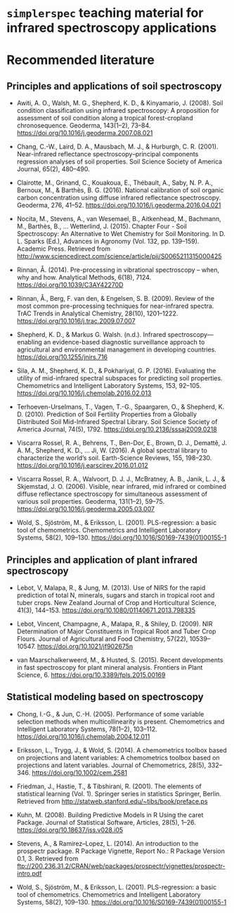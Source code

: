 `simplerspec` teaching material for infrared spectroscopy applications
================

# Recommended literature

## Principles and applications of soil spectroscopy

  - Awiti, A. O., Walsh, M. G., Shepherd, K. D., & Kinyamario, J.
    (2008). Soil condition classification using infrared spectroscopy: A
    proposition for assessment of soil condition along a tropical
    forest-cropland chronosequence. Geoderma, 143(1–2), 73–84.
    <https://doi.org/10.1016/j.geoderma.2007.08.021>

  - Chang, C.-W., Laird, D. A., Mausbach, M. J., & Hurburgh, C. R.
    (2001). Near-infrared reflectance spectroscopy–principal components
    regression analyses of soil properties. Soil Science Society of
    America Journal, 65(2), 480–490.

  - Clairotte, M., Grinand, C., Kouakoua, E., Thébault, A., Saby, N. P.
    A., Bernoux, M., & Barthès, B. G. (2016). National calibration of
    soil organic carbon concentration using diffuse infrared reflectance
    spectroscopy. Geoderma, 276, 41–52.
    <https://doi.org/10.1016/j.geoderma.2016.04.021>

  - Nocita, M., Stevens, A., van Wesemael, B., Aitkenhead, M., Bachmann,
    M., Barthès, B., … Wetterlind, J. (2015). Chapter Four - Soil
    Spectroscopy: An Alternative to Wet Chemistry for Soil Monitoring.
    In D. L. Sparks (Ed.), Advances in Agronomy (Vol. 132, pp. 139–159).
    Academic Press. Retrieved from
    <http://www.sciencedirect.com/science/article/pii/S0065211315000425>

  - Rinnan, Å. (2014). Pre-processing in vibrational spectroscopy –
    when, why and how. Analytical Methods, 6(18), 7124.
    <https://doi.org/10.1039/C3AY42270D>

  - Rinnan, Å., Berg, F. van den, & Engelsen, S. B. (2009). Review of
    the most common pre-processing techniques for near-infrared spectra.
    TrAC Trends in Analytical Chemistry, 28(10), 1201–1222.
    <https://doi.org/10.1016/j.trac.2009.07.007>

  - Shepherd, K. D., & Markus G. Walsh. (n.d.). Infrared
    spectroscopy—enabling an evidence-based diagnostic surveillance
    approach to agricultural and environmental management in developing
    countries. <https://doi.org/10.1255/jnirs.716>

  - Sila, A. M., Shepherd, K. D., & Pokhariyal, G. P. (2016). Evaluating
    the utility of mid-infrared spectral subspaces for predicting soil
    properties. Chemometrics and Intelligent Laboratory Systems, 153,
    92–105. <https://doi.org/10.1016/j.chemolab.2016.02.013>

  - Terhoeven-Urselmans, T., Vagen, T.-G., Spaargaren, O., & Shepherd,
    K. D. (2010). Prediction of Soil Fertility Properties from a
    Globally Distributed Soil Mid-Infrared Spectral Library. Soil
    Science Society of America Journal, 74(5), 1792.
    <https://doi.org/10.2136/sssaj2009.0218>

  - Viscarra Rossel, R. A., Behrens, T., Ben-Dor, E., Brown, D. J.,
    Demattê, J. A. M., Shepherd, K. D., … Ji, W. (2016). A global
    spectral library to characterize the world’s soil. Earth-Science
    Reviews, 155, 198–230.
    <https://doi.org/10.1016/j.earscirev.2016.01.012>

  - Viscarra Rossel, R. A., Walvoort, D. J. J., McBratney, A. B., Janik,
    L. J., & Skjemstad, J. O. (2006). Visible, near infrared, mid
    infrared or combined diffuse reflectance spectroscopy for
    simultaneous assessment of various soil properties. Geoderma,
    131(1–2), 59–75. <https://doi.org/10.1016/j.geoderma.2005.03.007>

  - Wold, S., Sjöström, M., & Eriksson, L. (2001). PLS-regression: a
    basic tool of chemometrics. Chemometrics and Intelligent Laboratory
    Systems, 58(2), 109–130.
    <https://doi.org/10.1016/S0169-7439(01)00155-1>

## Principles and application of plant infrared spectroscopy

  - Lebot, V, Malapa, R., & Jung, M. (2013). Use of NIRS for the rapid
    prediction of total N, minerals, sugars and starch in tropical root
    and tuber crops. New Zealand Journal of Crop and Horticultural
    Science, 41(3), 144–153.
    <https://doi.org/10.1080/01140671.2013.798335>

  - Lebot, Vincent, Champagne, A., Malapa, R., & Shiley, D. (2009). NIR
    Determination of Major Constituents in Tropical Root and Tuber Crop
    Flours. Journal of Agricultural and Food Chemistry, 57(22),
    10539–10547. <https://doi.org/10.1021/jf902675n>

  - van Maarschalkerweerd, M., & Husted, S. (2015). Recent developments
    in fast spectroscopy for plant mineral analysis. Frontiers in Plant
    Science, 6. <https://doi.org/10.3389/fpls.2015.00169>

## Statistical modeling based on spectroscopy

  - Chong, I.-G., & Jun, C.-H. (2005). Performance of some variable
    selection methods when multicollinearity is present. Chemometrics
    and Intelligent Laboratory Systems, 78(1–2), 103–112.
    <https://doi.org/10.1016/j.chemolab.2004.12.011>

  - Eriksson, L., Trygg, J., & Wold, S. (2014). A chemometrics toolbox
    based on projections and latent variables: A chemometrics toolbox
    based on projections and latent variables. Journal of Chemometrics,
    28(5), 332–346. <https://doi.org/10.1002/cem.2581>

  - Friedman, J., Hastie, T., & Tibshirani, R. (2001). The elements of
    statistical learning (Vol. 1). Springer series in statistics
    Springer, Berlin. Retrieved from
    <http://statweb.stanford.edu/~tibs/book/preface.ps>

  - Kuhn, M. (2008). Building Predictive Models in R Using the caret
    Package. Journal of Statistical Software, Articles, 28(5), 1–26.
    <https://doi.org/10.18637/jss.v028.i05>

  - Stevens, A., & Ramirez–Lopez, L. (2014). An introduction to the
    prospectr package. R Package Vignette, Report No.: R Package Version
    0.1, 3. Retrieved from
    <ftp://200.236.31.2/CRAN/web/packages/prospectr/vignettes/prospectr-intro.pdf>

  - Wold, S., Sjöström, M., & Eriksson, L. (2001). PLS-regression: a
    basic tool of chemometrics. Chemometrics and Intelligent Laboratory
    Systems, 58(2), 109–130.
    <https://doi.org/10.1016/S0169-7439(01)00155-1>
